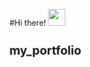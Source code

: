 #Hi there! <img src="https://raw.githubusercontent.com/MartinHeinz/MartinHeinz/master/wave.gif" width="30px">
## my_portfolio
